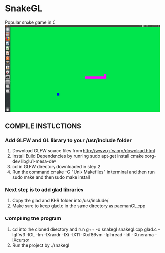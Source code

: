 # SnakeGL
Popular snake game in C
![alt tag](https://github.com/geass-4m4n/Snake-Game--OpenGL/blob/master/Screenshots/1s.png)

## COMPILE INSTUCTIONS
 
### Add GLFW and GL library to your /usr/include folder
1. Download GLFW source files from http://www.glfw.org/download.html
2. Install Build Dependencies by running sudo apt-get install cmake xorg-dev libglu1-mesa-dev
3. cd in GLFW directory downloaded in step 2
4. Run the command cmake -G "Unix Makefiles" in terminal and then run sudo make and then sudo make install

### Next step is to add glad libraries
1. Copy the glad and KHR folder into /usr/include/
2. Make sure to keep glad.c in the same directory as pacmanGL.cpp

### Compiling the program
1. cd into the cloned directory and run g++ -o snakegl snakegl.cpp glad.c -lglfw3 -lGL -lm -lXrandr -lXi -lX11 -lXxf86vm -lpthread -ldl -lXinerama -lXcursor
2. Run the project by ./snakegl

